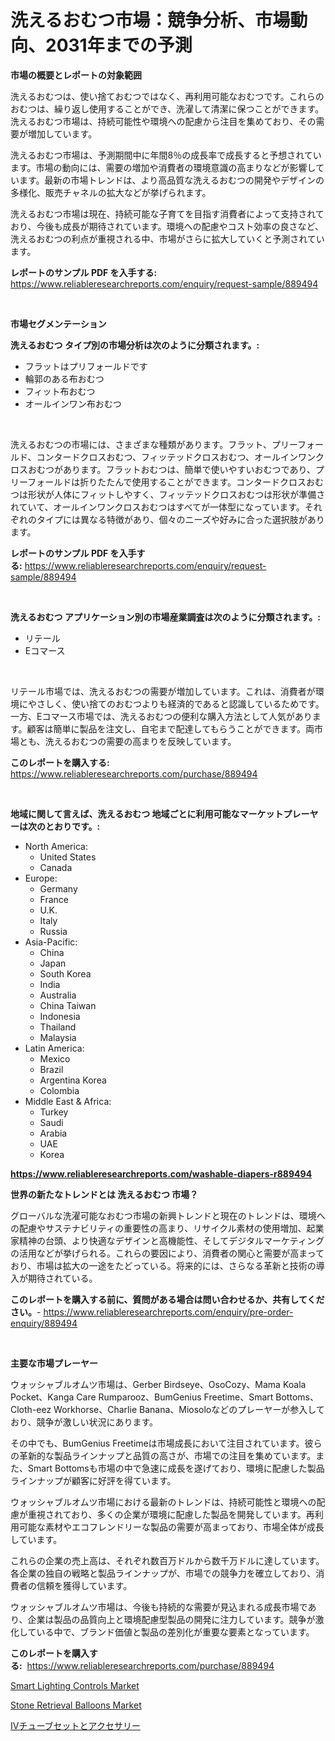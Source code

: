 <p><h1>洗えるおむつ市場：競争分析、市場動向、2031年までの予測</h1></p><p><strong>市場の概要とレポートの対象範囲</strong></p>
<p><p>洗えるおむつは、使い捨ておむつではなく、再利用可能なおむつです。これらのおむつは、繰り返し使用することができ、洗濯して清潔に保つことができます。洗えるおむつ市場は、持続可能性や環境への配慮から注目を集めており、その需要が増加しています。</p><p>洗えるおむつ市場は、予測期間中に年間8％の成長率で成長すると予想されています。市場の動向には、需要の増加や消費者の環境意識の高まりなどが影響しています。最新の市場トレンドは、より高品質な洗えるおむつの開発やデザインの多様化、販売チャネルの拡大などが挙げられます。</p><p>洗えるおむつ市場は現在、持続可能な子育てを目指す消費者によって支持されており、今後も成長が期待されています。環境への配慮やコスト効率の良さなど、洗えるおむつの利点が重視される中、市場がさらに拡大していくと予測されています。</p></p>
<p><strong>レポートのサンプル PDF を入手する:</strong> <a href="https://www.reliableresearchreports.com/enquiry/request-sample/889494">https://www.reliableresearchreports.com/enquiry/request-sample/889494</a></p>
<p>&nbsp;</p>
<p><strong>市場セグメンテーション</strong></p>
<p><strong>洗えるおむつ タイプ別の市場分析は次のように分類されます。:</strong></p>
<p><ul><li>フラットはプリフォールドです</li><li>輪郭のある布おむつ</li><li>フィット布おむつ</li><li>オールインワン布おむつ</li></ul></p>
<p>&nbsp;</p>
<p><p>洗えるおむつの市場には、さまざまな種類があります。フラット、プリーフォールド、コンタードクロスおむつ、フィッテッドクロスおむつ、オールインワンクロスおむつがあります。フラットおむつは、簡単で使いやすいおむつであり、プリーフォールドは折りたたんで使用することができます。コンタードクロスおむつは形状が人体にフィットしやすく、フィッテッドクロスおむつは形状が準備されていて、オールインワンクロスおむつはすべてが一体型になっています。それぞれのタイプには異なる特徴があり、個々のニーズや好みに合った選択肢があります。</p></p>
<p><strong>レポートのサンプル PDF を入手する:</strong>&nbsp;<a href="https://www.reliableresearchreports.com/enquiry/request-sample/889494">https://www.reliableresearchreports.com/enquiry/request-sample/889494</a></p>
<p>&nbsp;</p>
<p><strong> 洗えるおむつ アプリケーション別の市場産業調査は次のように分類されます。:</strong></p>
<p><ul><li>リテール</li><li>Eコマース</li></ul></p>
<p>&nbsp;</p>
<p><p>リテール市場では、洗えるおむつの需要が増加しています。これは、消費者が環境にやさしく、使い捨てのおむつよりも経済的であると認識しているためです。一方、Eコマース市場では、洗えるおむつの便利な購入方法として人気があります。顧客は簡単に製品を注文し、自宅まで配達してもらうことができます。両市場とも、洗えるおむつの需要の高まりを反映しています。</p></p>
<p><strong>このレポートを購入する:</strong>&nbsp; <a href="https://www.reliableresearchreports.com/purchase/889494">https://www.reliableresearchreports.com/purchase/889494</a></p>
<p>&nbsp;</p>
<p><strong>地域に関して言えば、洗えるおむつ 地域ごとに利用可能なマーケットプレーヤーは次のとおりです。:</strong></p>
<p><ul>
    <li>
        North America:
        <ul>
            <li>United States</li>
            <li>Canada</li>
        </ul>
    </li>
    <li>
        Europe:
        <ul>
            <li>Germany</li>
            <li>France</li>
            <li>U.K.</li>
            <li>Italy</li>
            <li>Russia</li>
        </ul>
    </li>
    <li>
        Asia-Pacific:
        <ul>
            <li>China</li>
            <li>Japan</li>
            <li>South Korea</li>
            <li>India</li>
            <li>Australia</li>
            <li>China Taiwan</li>
            <li>Indonesia</li>
            <li>Thailand</li>
            <li>Malaysia</li>
        </ul>
    </li>
    <li>
        Latin America:
        <ul>
            <li>Mexico</li>
            <li>Brazil</li>
            <li>Argentina Korea</li>
            <li>Colombia</li>
        </ul>
    </li>
    <li>
        Middle East & Africa:
        <ul>
            <li>Turkey</li>
            <li>Saudi</li>
            <li>Arabia</li>
            <li>UAE</li>
            <li>Korea</li>
        </ul>
    </li>
    </ul></p>
<p><strong><a href="https://www.reliableresearchreports.com/washable-diapers-r889494">https://www.reliableresearchreports.com/washable-diapers-r889494</a></strong>&nbsp;</p>
<p><strong>世界の新たなトレンドとは 洗えるおむつ 市場？</strong></p>
<p><p>グローバルな洗濯可能なおむつ市場の新興トレンドと現在のトレンドは、環境への配慮やサステナビリティの重要性の高まり、リサイクル素材の使用増加、起業家精神の台頭、より快適なデザインと高機能性、そしてデジタルマーケティングの活用などが挙げられる。これらの要因により、消費者の関心と需要が高まっており、市場は拡大の一途をたどっている。将来的には、さらなる革新と技術の導入が期待されている。</p></p>
<p><strong>このレポートを購入する前に、質問がある場合は問い合わせるか、共有してください。</strong>- <a href="https://www.reliableresearchreports.com/enquiry/pre-order-enquiry/889494">https://www.reliableresearchreports.com/enquiry/pre-order-enquiry/889494</a></p>
<p>&nbsp;</p>
<p><strong>主要な市場プレーヤー</strong></p>
<p><p>ウォッシャブルオムツ市場は、Gerber Birdseye、OsoCozy、Mama Koala Pocket、Kanga Care Rumparooz、BumGenius Freetime、Smart Bottoms、Cloth-eez Workhorse、Charlie Banana、Miosoloなどのプレーヤーが参入しており、競争が激しい状況にあります。</p><p>その中でも、BumGenius Freetimeは市場成長において注目されています。彼らの革新的な製品ラインナップと品質の高さが、市場での注目を集めています。また、Smart Bottomsも市場の中で急速に成長を遂げており、環境に配慮した製品ラインナップが顧客に好評を得ています。</p><p>ウォッシャブルオムツ市場における最新のトレンドは、持続可能性と環境への配慮が重視されており、多くの企業が環境に配慮した製品を開発しています。再利用可能な素材やエコフレンドリーな製品の需要が高まっており、市場全体が成長しています。</p><p>これらの企業の売上高は、それぞれ数百万ドルから数千万ドルに達しています。各企業の独自の戦略と製品ラインナップが、市場での競争力を確立しており、消費者の信頼を獲得しています。</p><p>ウォッシャブルオムツ市場は、今後も持続的な需要が見込まれる成長市場であり、企業は製品の品質向上と環境配慮型製品の開発に注力しています。競争が激化している中で、ブランド価値と製品の差別化が重要な要素となっています。</p></p>
<p><strong>このレポートを購入する:</strong>&nbsp;&nbsp;<a href="https://www.reliableresearchreports.com/purchase/889494">https://www.reliableresearchreports.com/purchase/889494</a></p>
<p><p><a href="https://glittery-fuchsia-86a.notion.site/Smart-Lighting-Controls-Market-Share-Evolution-and-Market-Growth-Trends-2024-2031-71c1c5393aa942cd9cb9e472f84a4afe">Smart Lighting Controls Market</a></p><p><a href="https://github.com/dimitrishawkinswaynenp91rgz/Market-Research-Report-List-2/blob/main/stone-retrieval-balloons-market.md">Stone Retrieval Balloons Market</a></p><p><a href="https://github.com/avbqbctihcbe2/Market-Research-Report-List-1/blob/main/759337235501.md">IVチューブセットとアクセサリー</a></p></p>